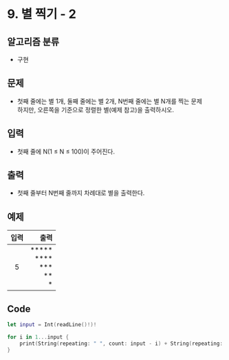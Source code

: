 # 9. 별 찍기 - 2
## 알고리즘 분류
* 구현

## 문제
* 첫째 줄에는 별 1개, 둘째 줄에는 별 2개, N번째 줄에는 별 N개를 찍는 문제<br>
하지만, 오른쪽을 기준으로 정렬한 별(예제 참고)을 출력하시오.

## 입력
* 첫째 줄에 N(1 ≤ N ≤ 100)이 주어진다.

## 출력
* 첫째 줄부터 N번째 줄까지 차례대로 별을 출력한다.

## 예제
|입력|출력|
|:---:|---:|
|5|***** <br> **** <br> *** <br> ** <br> *|

## Code
```swift
let input = Int(readLine()!)!

for i in 1...input {
    print(String(repeating: " ", count: input - i) + String(repeating: "*", count: i))
}
```